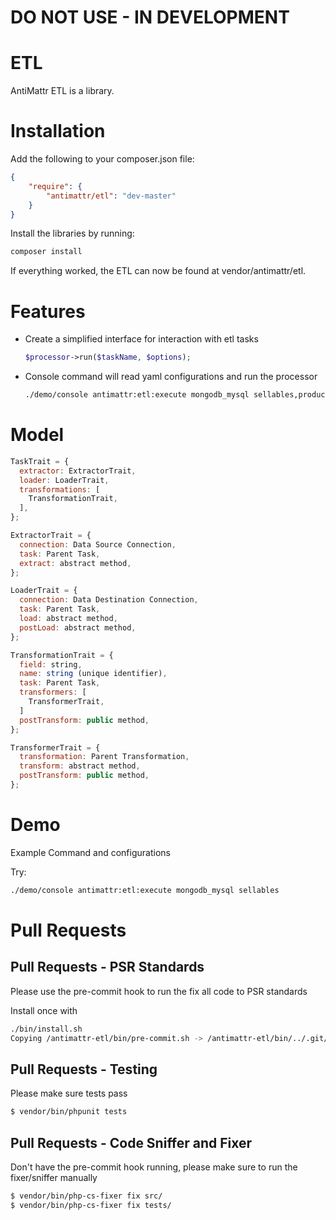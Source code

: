 # DO NOT USE - IN DEVELOPMENT

ETL
===

AntiMattr ETL is a library.

Installation
============

Add the following to your composer.json file:

```json
{
    "require": {
        "antimattr/etl": "dev-master"
    }
}
```

Install the libraries by running:

```bash
composer install
```

If everything worked, the ETL can now be found at vendor/antimattr/etl.

Features
========

 * Create a simplified interface for interaction with etl tasks

   ```php
   $processor->run($taskName, $options);
   ```

 * Console command will read yaml configurations and run the processor

   ```bash
   ./demo/console antimattr:etl:execute mongodb_mysql sellables,products
   ```

Model
=====

```javascript
TaskTrait = {
  extractor: ExtractorTrait,
  loader: LoaderTrait,
  transformations: [
    TransformationTrait,
  ],
};

ExtractorTrait = {
  connection: Data Source Connection,
  task: Parent Task,
  extract: abstract method,
};

LoaderTrait = {
  connection: Data Destination Connection,
  task: Parent Task,
  load: abstract method,
  postLoad: abstract method,
};

TransformationTrait = {
  field: string,
  name: string (unique identifier),
  task: Parent Task,
  transformers: [
    TransformerTrait,
  ]
  postTransform: public method,
};

TransformerTrait = {
  transformation: Parent Transformation,
  transform: abstract method,
  postTransform: public method,
};
```

Demo
====

Example Command and configurations

Try:

```bash
./demo/console antimattr:etl:execute mongodb_mysql sellables
```

Pull Requests
=============

Pull Requests - PSR Standards
-----------------------------

Please use the pre-commit hook to run the fix all code to PSR standards

Install once with

```bash
./bin/install.sh
Copying /antimattr-etl/bin/pre-commit.sh -> /antimattr-etl/bin/../.git/hooks/pre-commit
```

Pull Requests - Testing
-----------------------

Please make sure tests pass

```bash
$ vendor/bin/phpunit tests
```

Pull Requests - Code Sniffer and Fixer
--------------------------------------

Don't have the pre-commit hook running, please make sure to run the fixer/sniffer manually

```bash
$ vendor/bin/php-cs-fixer fix src/
$ vendor/bin/php-cs-fixer fix tests/

